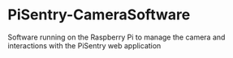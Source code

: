 # PiSentry-CameraSoftware
Software running on the Raspberry Pi to manage the camera and interactions with the PiSentry web application
